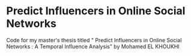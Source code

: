 # Predict Influencers in Online Social Networks
Code for my master's thesis titled " Predict Influencers in Online Social Networks : A Temporal Influence Analysis" 
by Mohamed EL KHOUKHI
